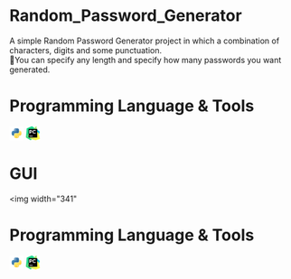 # Random_Password_Generator
A simple Random Password Generator project in which a combination of characters, digits and some punctuation. <br>
📍You can specify any length and specify how many passwords you want generated.

# Programming Language & Tools
[<code><img height="25" src="https://github.com/github/explore/blob/main/topics/python/python.png"></code>](https://www.python.org/)
[<code><img height="25" src="https://github.com/github/explore/blob/main/topics/pycharm/pycharm.png"></code>](https://www.jetbrains.com/pycharm/)

# GUI
<img width="341"

# Programming Language & Tools
[<code><img height="25" src="https://github.com/github/explore/blob/main/topics/python/python.png"></code>](https://www.python.org/)
[<code><img height="25" src="https://github.com/github/explore/blob/main/topics/pycharm/pycharm.png"></code>](https://www.jetbrains.com/pycharm/)
